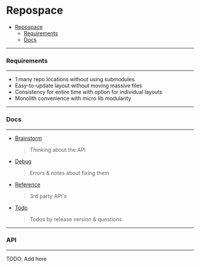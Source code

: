 # Repospace

<!-- TOC START min:1 max:5 link:true update:true -->

* [Repospace](#repospace)
  * [Requirements](#requirements)
  * [Docs](#docs)

<!-- TOC END -->

---

### Requirements

---

* 1:many repo locations without using submodules
* Easy-to-update layout without moving massive files
* Consistency for entire time with option for individual layouts
* Monolith convenience with micro lib modularity

---

### Docs

---

* [Brainstorm](./docs/brainstorm.md)

  > Thinking about the API

* [Debug](./docs/debug.md)

  > Errors & notes about fixing them

* [Reference](./docs/reference.md)

  > 3rd party API's

* [Todo](./docs/todo.md)
  > Todos by release version & questions

---

### API

---

TODO: Add here
